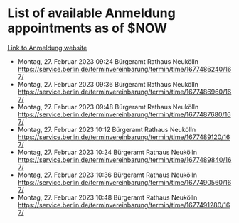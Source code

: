 # List of available Anmeldung appointments as of $NOW
[Link to Anmeldung website](https://service.berlin.de/terminvereinbarung/termin/tag.php?termin=1&anliegen[]=120686&dienstleisterlist=122210,122217,327316,122219,327312,122227,327314,122231,327346,122243,327348,122254,122252,329742,122260,329745,122262,329748,122271,327278,122273,327274,122277,327276,330436,122280,327294,122282,327290,122284,327292,122291,327270,122285,327266,122286,327264,122296,327268,150230,329760,122297,327286,122294,327284,122312,329763,122314,329775,122304,327330,122311,327334,122309,327332,317869,122281,327352,122279,329772,122283,122276,327324,122274,327326,122267,329766,122246,327318,122251,327320,122257,327322,122208,327298,122226,327300&herkunft=http%3A%2F%2Fservice.berlin.de%2Fdienstleistung%2F120686%2F)
- Montag, 27. Februar 2023 09:24 Bürgeramt Rathaus Neukölln https://service.berlin.de/terminvereinbarung/termin/time/1677486240/167/
- Montag, 27. Februar 2023 09:36 Bürgeramt Rathaus Neukölln https://service.berlin.de/terminvereinbarung/termin/time/1677486960/167/
- Montag, 27. Februar 2023 09:48 Bürgeramt Rathaus Neukölln https://service.berlin.de/terminvereinbarung/termin/time/1677487680/167/
- Montag, 27. Februar 2023 10:12 Bürgeramt Rathaus Neukölln https://service.berlin.de/terminvereinbarung/termin/time/1677489120/167/
- Montag, 27. Februar 2023 10:24 Bürgeramt Rathaus Neukölln https://service.berlin.de/terminvereinbarung/termin/time/1677489840/167/
- Montag, 27. Februar 2023 10:36 Bürgeramt Rathaus Neukölln https://service.berlin.de/terminvereinbarung/termin/time/1677490560/167/
- Montag, 27. Februar 2023 10:48 Bürgeramt Rathaus Neukölln https://service.berlin.de/terminvereinbarung/termin/time/1677491280/167/
